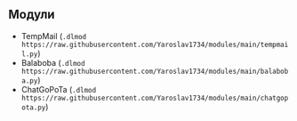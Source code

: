 ## Модули
- TempMail (```.dlmod https://raw.githubusercontent.com/Yaroslav1734/modules/main/tempmail.py```)
- Balaboba (```.dlmod https://raw.githubusercontent.com/Yaroslav1734/modules/main/balaboba.py```)
- ChatGoPoTa (```.dlmod https://raw.githubusercontent.com/Yaroslav1734/modules/main/chatgopota.py```)
